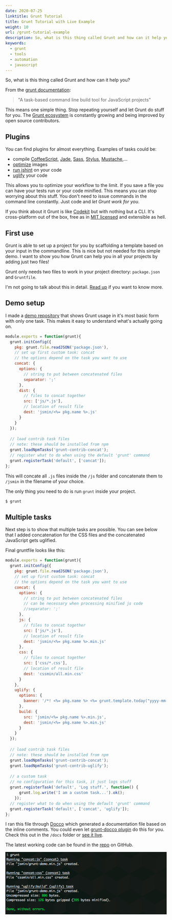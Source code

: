 ```yaml
---
date: 2020-07-25
linktitle: Grunt Tutorial
title: Grunt Tutorial with Live Example
weight: 10
url: /grunt-tutorial-example
description: So, what is this thing called Grunt and how can it help you?
keywords:
  - grunt
  - tools
  - automation
  - javascript
---
```

<meta property="og:image" content="https://tutswiki.com/img/tutswiki-logo.png"/>
<meta name="twitter:card" content="summary" />
<meta name="twitter:title" content="Grunt Tutorial with Live Example" />
<meta name=”twitter:description” content="So, what is this thing called Grunt and how can it help you?" />

So, what is this thing called Grunt and how can it help you?

From the [grunt documentation](https://gruntjs.com/):

> "A task-based command line build tool for JavaScript projects"

This means one simple thing. Stop repeating yourself and let Grunt do stuff for you. The [Grunt ecosystem](https://gruntjs.com/plugins) is constantly growing and being improved by open source contributors.

<script async src="https://pagead2.googlesyndication.com/pagead/js/adsbygoogle.js"></script>
<ins class="adsbygoogle"
     style="display:block; text-align:center;"
     data-ad-layout="in-article"
     data-ad-format="fluid"
     data-ad-client="ca-pub-9878675755379402"
     data-ad-slot="5842766387"></ins>
<script>
     (adsbygoogle = window.adsbygoogle || []).push({});
</script>

## Plugins

You can find plugins for almost everything. Examples of tasks could be:

- compile [CoffeeScript](https://npmjs.org/package/grunt-contrib-coffee), [Jade](https://npmjs.org/package/grunt-contrib-jade), [Sass](https://npmjs.org/package/grunt-contrib-sass), [Stylus](https://npmjs.org/package/grunt-contrib-stylus), [Mustache](https://npmjs.org/package/grunt-mustache),…
- [optimize](https://www.npmjs.com/package/grunt-contrib-imagemin) images
- [run jshint](https://www.npmjs.com/package/grunt-contrib-jshint) on your code
- [uglify](https://npmjs.org/package/grunt-contrib-uglify) your code

This allows you to optimize your workflow to the limit.
If you save a file you can have your tests run or your code minified.
This means you can stop worrying about this stuff. You don't need to issue commands in the command line constantly. Just code and _let Grunt work for you_.

If you think about it Grunt is like [Codekit](http://incident57.com/codekit/) but with nothing but a CLI.
It's cross-platform out of the box, free as in [MIT licensed](https://github.com/gruntjs/grunt/blob/master/LICENSE) and extensible as hell.

## First use
Grunt is able to set up a project for you by scaffolding a template based on your input in the commandline. This is nice but not needed for this simple demo. I want to show you how Grunt can help you in all your projects by adding just two files!

Grunt only needs two files to work in your project directory: ```package.json``` and ```Gruntfile```.

I'm not going to talk about this in detail. [Read up](http://gruntjs.com/getting-started) if you want to know more.

## Demo setup
I made a [demo repository](https://github.com/chankeypathak/grunt-tutorial) that shows Grunt usage in it's most basic form with only one task. This makes it easy to understand what's actually going on.

```javascript
module.exports = function(grunt){
  grunt.initConfig({
	pkg: grunt.file.readJSON('package.json'),
	// set up first custom task: concat
	// the options depend on the task you want to use
	concat: {
	  options: {
		// string to put between concatenated files
		separator: ';'
	  },
	  dist: {
		// files to concat together
		src: ['js/*.js'],
		// location of result file
		dest: 'jsmin/<%= pkg.name %>.js'
	  }
	}
  });

  // load contrib task files
  // note: these should be installed from npm
  grunt.loadNpmTasks('grunt-contrib-concat');
  // register what to do when using the default 'grunt' command
  grunt.registerTask('default', ['concat']);
};
```

This will concate all `.js` files inside the `/js` folder and concatenate them to `/jsmin` in the filename of your choice.

The only thing you need to do is run `grunt` inside your project.

```bash
$ grunt
```

## Multiple tasks

Next step is to show that multiple tasks are possible. You can see below that I added concatenation for the CSS files and the concatenated JavaScript gets uglified.

Final gruntfile looks like this:

```javascript
module.exports = function(grunt){
  grunt.initConfig({
	pkg: grunt.file.readJSON('package.json'),
	// set up first custom task: concat
	// the options depend on the task you want to use
	concat: {
	  options: {
		// string to put between concatenated files
		// can be necessary when processing minified js code
		//separator: ';'
	  },
	  js: {
		// files to concat together
		src: ['js/*.js'],
		// location of result file
		dest: 'jsmin/<%= pkg.name %>.min.js'
	  },
	  css: {
		// files to concat together
		src: ['css/*.css'],
		// location of result file
		dest: 'cssmin/all.min.css'
	  }
	},
	uglify: {
	  options: {
		banner: '/*! <%= pkg.name %> <%= grunt.template.today("yyyy-mm-dd") %> */\n'
	  },
	  build: {
		src: 'jsmin/<%= pkg.name %>.min.js',
		dest: 'jsmin/<%= pkg.name %>.min.js'
	  }
	}
  });

  // load contrib task files
  // note: these should be installed from npm
  grunt.loadNpmTasks('grunt-contrib-concat');
  grunt.loadNpmTasks('grunt-contrib-uglify');

  // a custom task
  // no configuration for this task, it just logs stuff
  grunt.registerTask('default', 'Log stuff.', function() {
	  grunt.log.write('I am a custom task...').ok();
	});
  // register what to do when using the default 'grunt' command
  grunt.registerTask('default', ['concat', 'uglify']);
};
```

I ran this file through [Docco](http://jashkenas.github.com/docco/) which generated a documentation file based on the inline comments. You could even let [grunt-docco plugin](https://github.com/DavidSouther/grunt-docco) do this for you. Check this out in the `/docs` folder or [see it live](https://github.com/chankeypathak/grunt-tutorial/blob/master/docs/Gruntfile.html).

The latest working code can be found in the [repo](https://github.com/chankeypathak/grunt-tutorial/) on GitHub.

![grunt command in terminal](https://raw.githubusercontent.com/chankeypathak/grunt-tutorial/master/screenshot.png)
